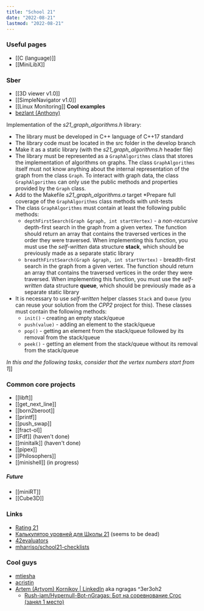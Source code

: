 ```yaml
---
title: "School 21"
date: "2022-08-21"
lastmod: "2022-08-21"
---
```


### Useful pages
- [[C (language)]]
- [[MiniLibX]]

### Sber
- [[3D viewer v1.0]]
- [[SimpleNavigator v1.0]]
- [[Linux Monitoring]]
**Cool examples**
- [bezlant (Anthony)](https://github.com/bezlant)

Implementation of the _s21_graph_algorithms.h_ library:  
* The library must be developed in C++ language of C++17 standard
* The library code must be located in the src folder in the develop branch  
* Make it as a static library (with the _s21_graph_algorithms.h_ header file)
* The library must be represented as a ` GraphAlgorithms ` class that stores the implementation of algorithms on graphs. The class `GraphAlgorithms` itself must not know anything about the internal representation of the graph from the class `Graph`. To interact with graph data, the class `GraphAlgorithms` can only use the public methods and properties provided by the `Graph` class. 
* Add to the Makefile _s21_graph_algorithms.a_ target 
*Prepare full coverage of the `GraphAlgorithms` class methods with unit-tests
* The class ` GraphAlgorithms ` must contain at least the following public methods:
    + `depthFirstSearch(Graph &graph, int startVertex)` - a *non-recursive* depth-first search in the graph from a given vertex. The function should return an array that contains the traversed vertices in the order they were traversed. When implementing this function, you must use the *self-written* data structure **stack**, which should be previously made as a separate static library
    + `breadthFirstSearch(Graph &graph, int startVertex)` - breadth-first search in the graph from a given vertex. The function should return an array that contains the traversed vertices in the order they were traversed. When implementing this function, you must use the *self-written* data structure **queue**, which should be previously made as a separate static library
* It is necessary to use *self-written* helper classes `Stack` and `Queue` (you can reuse your solution from the *CPP2* project for this). These classes must contain the following methods:
    + `init()` - creating an empty stack/queue
    + `push(value)` - adding an element to the stack/queue
    + `pop()` - getting an element from the stack/queue followed by its removal from the stack/queue
    + `peek()` - getting an element from the stack/queue without its removal from the stack/queue

*In this and the following tasks, consider that the vertex numbers start from 1*]]

### Common core projects
- [[libft]]
- [[get_next_line]]
- [[born2beroot]]
- [[printf]]
- [[push_swap]]
- [[fract-ol]]
- [[Fdf]] (haven't done)
- [[minitalk]] (haven't done)
- [[pipex]]
- [[Philosophers]]
- [[minishell]] (in progress)

##### Future
- [[miniRT]]
- [[Cube3D]]

### Links
- [Rating 21](http://42stats.ru/)
- [Калькулятор уровней для Школы 21](https://calc21.ru/) (seems to be dead)
- [42evaluators](https://42evaluators.com/calculator)
- [mharriso/school21-checklists](https://github.com/mharriso/school21-checklists)

### Cool guys
- [mtiesha](https://profile.intra.42.fr/users/mtiesha)
- [acristin](https://profile.intra.42.fr/users/acristin)
- [Artem (Artyom) Kornikov | LinkedIn](https://www.linkedin.com/in/artyom-kornikov/) aka ngragas  ^3er3oh2
	- [Rush-iam/Hypernull-Bot-nGragas: Бот на соревнование Croc (занял 1 место)](https://github.com/Rush-iam/Hypernull-Bot-nGragas)